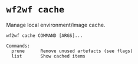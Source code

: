 # `wf2wf cache`

Manage local environment/image cache.

```console
wf2wf cache COMMAND [ARGS]...

Commands:
  prune      Remove unused artefacts (see flags)
  list       Show cached items
``` 